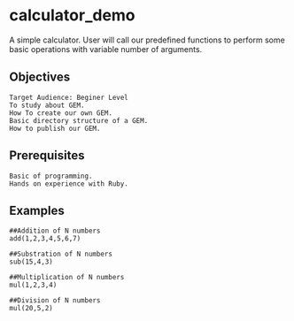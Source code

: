  
    
# calculator_demo
A simple calculator. User will call our predefined functions to perform some basic operations with variable number of arguments.

## Objectives

```
Target Audience: Beginer Level
To study about GEM.
How To create our own GEM.
Basic directory structure of a GEM.
How to publish our GEM.
```
## Prerequisites

```
Basic of programming.
Hands on experience with Ruby.
```
## Examples

```
##Addition of N numbers
add(1,2,3,4,5,6,7) 

##Substration of N numbers
sub(15,4,3) 

##Multiplication of N numbers
mul(1,2,3,4) 

##Division of N numbers
mul(20,5,2) 

```
